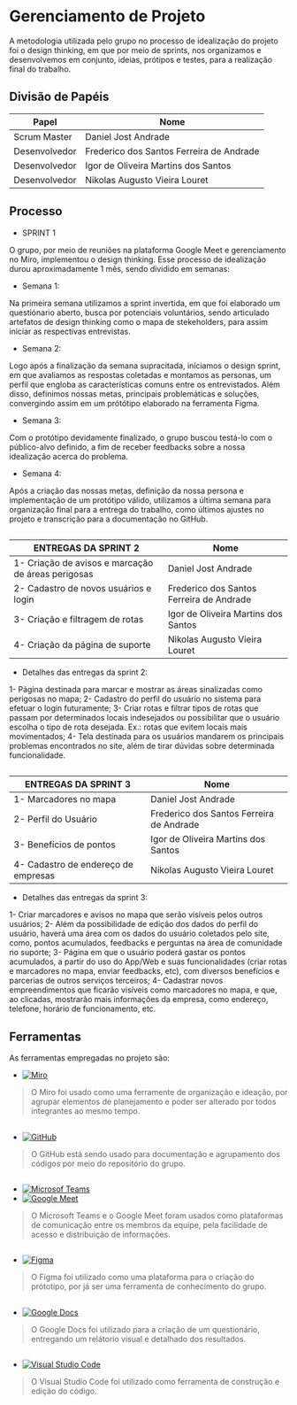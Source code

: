 # Gerenciamento de Projeto

A metodologia utilizada pelo grupo no processo de idealização do projeto foi o design thinking, 
em que por meio de sprints, nos organizamos e desenvolvemos em conjunto, ideias, prótipos e testes, 
para a realização final do trabalho.

## Divisão de Papéis


|       Papel       |                  Nome                    |
| ----------------- | ---------------------------------------- |
|    Scrum Master   | Daniel Jost Andrade                      |
|   Desenvolvedor   | Frederico dos Santos Ferreira de Andrade |
|   Desenvolvedor   | Igor de Oliveira Martins dos Santos      |
|   Desenvolvedor   | Nikolas Augusto Vieira Louret            |

## Processo

- SPRINT 1

O grupo, por meio de reuniões na plataforma Google Meet e gerenciamento no Miro, implementou o design thinking. 
Esse processo de idealização durou aproximadamente 1 mês, sendo dividido em semanas:

- Semana 1: 

Na primeira semana utilizamos a sprint invertida, em que foi elaborado um questiónario aberto, 
busca por potenciais voluntários, sendo articulado artefatos de design thinking como o mapa de stekeholders, 
para assim iniciar as respectivas entrevistas. 

- Semana 2:

Logo após a finalização da semana supracitada, iniciamos o design sprint, em que avaliamos as respostas coletadas e montamos as personas,
um perfil que engloba as características comuns entre os entrevistados. Além disso, definimos nossas metas, 
principais problemáticas e soluções, convergindo assim em um prótótipo elaborado na ferramenta Figma.

- Semana 3:

Com o protótipo devidamente finalizado, o grupo buscou testá-lo com o público-alvo definido, 
a fim de receber feedbacks sobre a nossa idealização acerca do problema.

- Semana 4:

Após a criação das nossas metas, definição da nossa persona e implementação de um protótipo válido, 
utilizamos a última semana para organização final para a entrega do trabalho, 
como últimos ajustes no projeto e transcrição para a documentação no GitHub.

##

|               ENTREGAS DA SPRINT 2                   |                  Nome                    |
| ---------------------------------------------------- | ---------------------------------------- |
|   1- Criação de avisos e marcação de áreas perigosas | Daniel Jost Andrade                      |
|   2- Cadastro de novos usuários e login              | Frederico dos Santos Ferreira de Andrade |
|   3- Criação e filtragem de rotas                    | Igor de Oliveira Martins dos Santos      |
|   4- Criação da página de suporte                    | Nikolas Augusto Vieira Louret            |

- Detalhes das entregas da sprint 2:

1- Página destinada para marcar e mostrar as áreas sinalizadas como perigosas no mapa;
2- Cadastro do perfil do usuário no sistema para efetuar o login futuramente;
3- Criar rotas e filtrar tipos de rotas que passam por determinados locais indesejados ou possibilitar que o usuário escolha o tipo de rota desejada. Ex.: rotas que evitem locais mais movimentados;
4- Tela destinada para os usuários mandarem os principais problemas encontrados no site, além de tirar dúvidas sobre determinada funcionalidade.

##

|          ENTREGAS DA SPRINT 3          |                  Nome                    |
| -------------------------------------- | ---------------------------------------- |
|  1- Marcadores no mapa                 | Daniel Jost Andrade                      |
|  2- Perfil do Usuário                  | Frederico dos Santos Ferreira de Andrade |
|  3- Benefícios de pontos               | Igor de Oliveira Martins dos Santos      |
|  4- Cadastro de endereço de empresas   | Nikolas Augusto Vieira Louret            |

- Detalhes das entregas da sprint 3:

1- Criar marcadores e avisos no mapa que serão visíveis pelos outros usuários;
2- Além da possibilidade de edição dos dados do perfil do usuário, haverá uma área com os dados do usuário coletados pelo site, como, pontos acumulados, feedbacks e perguntas na área de comunidade no suporte;
3- Página em que o usuário poderá gastar os pontos acumulados, a partir do uso do App/Web e suas funcionalidades (criar rotas e marcadores no mapa, enviar feedbacks, etc), com diversos benefícios e parcerias de outros serviços terceiros;
4- Cadastrar novos empreendimentos que ficarão visíveis como marcadores no mapa, e que, ao clicadas, mostrarão mais informações da empresa, como endereço, telefone, horário de funcionamento, etc.


## Ferramentas

As ferramentas empregadas no projeto são:

 - [![Miro](https://img.shields.io/badge/-Miro-yellow)](https://miro.com/welcomeonboard/UWZkSkU4NmkwWjVROWpaQVRtTFBaVFV5RnFvbGwyNlljUGxJSkRWWTJHSGpjYm52TkVia0VKeDdSTFlGVXUwbHwzMDc0NDU3MzYzNDUwODY3ODkx?invite_link_id=758156308290)
 > O Miro foi usado como uma ferramente de organização e ideação, por agrupar elementos de planejamento 
 > e poder ser alterado por todos integrantes ao mesmo tempo.
##
 - [![GitHub](https://img.shields.io/badge/-GitHub-lightgrey)](https://github.com/ICEI-PUC-Minas-PPLES-TI/PLF-ES-2021-2-TI1-7924100-rotas-gps-1)
 > O GitHub está sendo usado para documentação e agrupamento dos códigos por meio do repositório do grupo.
## 
 - [![Microsof Teams](https://img.shields.io/badge/-Microsoft%20Teams-informational)](https://www.microsoft.com/pt-br/microsoft-teams/group-chat-software)
 - [![Google Meet](https://img.shields.io/badge/-Google%20Meet-green)](https://meet.google.com/)
 > O Microsoft Teams e o Google Meet foram usados como plataformas de comunicação entre os membros da equipe, 
 > pela facilidade de acesso e distribuição de informações.
## 
 - [![Figma](https://img.shields.io/badge/-Figma-red)](https://www.figma.com/proto/1IGCD2fJ4EiFWup2q1DN7J/Rotas-GPS?node-id=12%3A5&scaling=contain&page-id=0%3A1&starting-point-node-id=12%3A5)
 >O Figma foi utilizado como uma plataforma para o criação do prótotipo, 
 >por já ser uma ferramenta de conhecimento do grupo.
## 
 - [![Google Docs](https://img.shields.io/badge/-Google%20Docs-blue)](https://docs.google.com/)
 > O Google Docs foi utilizado para a criação de um questionário, 
 > entregando um relátorio visual e detalhado dos resultados.
##
- [![Visual Studio Code](https://img.shields.io/badge/-Visual%20Studio%20Code-blue)](https://code.visualstudio.com/)
> O Visual Studio Code foi utilizado como ferramenta de construção e edição do código.

